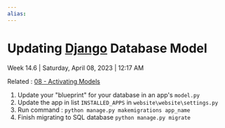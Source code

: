```yaml
---
alias:
---
```


# Updating [Django](../Django.md) Database Model

Week 14.6 | Saturday, April 08, 2023 | 12:17 AM

Related : [08 - Activating Models](08%20-%20Activating%20Models.md)

1. Update your "blueprint" for your database in an app's `model.py`
2. Update the app in list `INSTALLED_APPS` in `website\website\settings.py`
3. Run command : `python manage.py makemigrations app_name`
4. Finish migrating to SQL database `python manage.py migrate`
